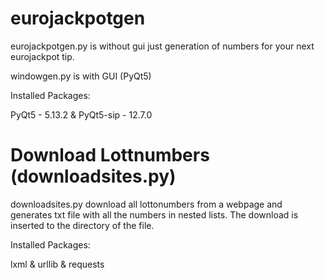 # eurojackpotgen

eurojackpotgen.py is without gui just generation of numbers for your next eurojackpot tip.

windowgen.py is with GUI (PyQt5)


Installed Packages:

PyQt5 - 5.13.2 & PyQt5-sip - 12.7.0


# Download Lottnumbers (downloadsites.py)

downloadsites.py download all lottonumbers from a webpage and generates txt file with all the numbers in nested lists.
The download is inserted to the directory of the file.


Installed Packages:

lxml & urllib & requests
